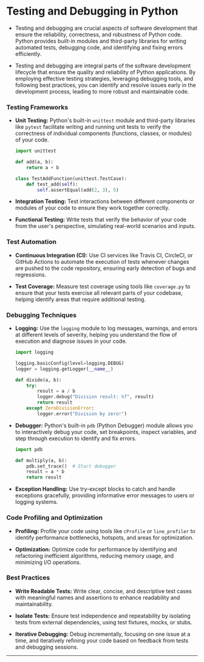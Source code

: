 # Testing and Debugging in Python

- Testing and debugging are crucial aspects of software development that ensure the reliability, correctness, and robustness of Python code. Python provides built-in modules and third-party libraries for writing automated tests, debugging code, and identifying and fixing errors efficiently.

- Testing and debugging are integral parts of the software development lifecycle that ensure the quality and reliability of Python applications. By employing effective testing strategies, leveraging debugging tools, and following best practices, you can identify and resolve issues early in the development process, leading to more robust and maintainable code.

### Testing Frameworks

- **Unit Testing:** Python's built-in `unittest` module and third-party libraries like `pytest` facilitate writing and running unit tests to verify the correctness of individual components (functions, classes, or modules) of your code.

  ```python
  import unittest

  def add(a, b):
      return a + b

  class TestAddFunction(unittest.TestCase):
      def test_add(self):
          self.assertEqual(add(2, 3), 5)
  ```

- **Integration Testing:** Test interactions between different components or modules of your code to ensure they work together correctly.

- **Functional Testing:** Write tests that verify the behavior of your code from the user's perspective, simulating real-world scenarios and inputs.

### Test Automation

- **Continuous Integration (CI):** Use CI services like Travis CI, CircleCI, or GitHub Actions to automate the execution of tests whenever changes are pushed to the code repository, ensuring early detection of bugs and regressions.

- **Test Coverage:** Measure test coverage using tools like `coverage.py` to ensure that your tests exercise all relevant parts of your codebase, helping identify areas that require additional testing.

### Debugging Techniques

- **Logging:** Use the `logging` module to log messages, warnings, and errors at different levels of severity, helping you understand the flow of execution and diagnose issues in your code.

  ```python
  import logging

  logging.basicConfig(level=logging.DEBUG)
  logger = logging.getLogger(__name__)

  def divide(a, b):
      try:
          result = a / b
          logger.debug("Division result: %f", result)
          return result
      except ZeroDivisionError:
          logger.error("Division by zero!")
  ```

- **Debugger:** Python's built-in `pdb` (Python Debugger) module allows you to interactively debug your code, set breakpoints, inspect variables, and step through execution to identify and fix errors.

  ```python
  import pdb

  def multiply(a, b):
      pdb.set_trace()  # Start debugger
      result = a * b
      return result
  ```

- **Exception Handling:** Use try-except blocks to catch and handle exceptions gracefully, providing informative error messages to users or logging systems.

### Code Profiling and Optimization

- **Profiling:** Profile your code using tools like `cProfile` or `line_profiler` to identify performance bottlenecks, hotspots, and areas for optimization.

- **Optimization:** Optimize code for performance by identifying and refactoring inefficient algorithms, reducing memory usage, and minimizing I/O operations.

### Best Practices

- **Write Readable Tests:** Write clear, concise, and descriptive test cases with meaningful names and assertions to enhance readability and maintainability.

- **Isolate Tests:** Ensure test independence and repeatability by isolating tests from external dependencies, using test fixtures, mocks, or stubs.

- **Iterative Debugging:** Debug incrementally, focusing on one issue at a time, and iteratively refining your code based on feedback from tests and debugging sessions.

---